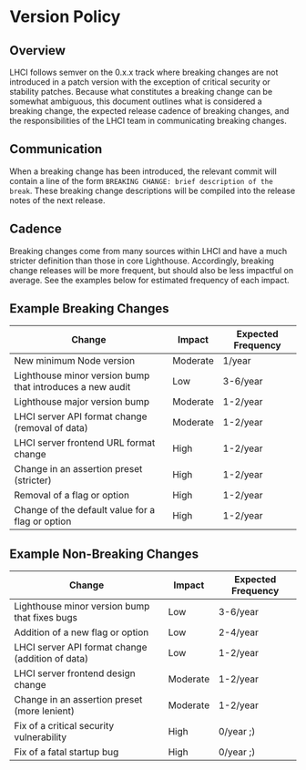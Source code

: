 # Version Policy

## Overview

LHCI follows semver on the 0.x.x track where breaking changes are not introduced in a patch version with the exception of critical security or stability patches. Because what constitutes a breaking change can be somewhat ambiguous, this document outlines what is considered a breaking change, the expected release cadence of breaking changes, and the responsibilities of the LHCI team in communicating breaking changes.

## Communication

When a breaking change has been introduced, the relevant commit will contain a line of the form `BREAKING CHANGE: brief description of the break`. These breaking change descriptions will be compiled into the release notes of the next release.

## Cadence

Breaking changes come from many sources within LHCI and have a much stricter definition than those in core Lighthouse. Accordingly, breaking change releases will be more frequent, but should also be less impactful on average. See the examples below for estimated frequency of each impact.

## Example Breaking Changes

| Change                                                    | Impact   | Expected Frequency |
| --------------------------------------------------------- | -------- | ------------------ |
| New minimum Node version                                  | Moderate | 1/year             |
| Lighthouse minor version bump that introduces a new audit | Low      | 3-6/year           |
| Lighthouse major version bump                             | Moderate | 1-2/year           |
| LHCI server API format change (removal of data)           | Moderate | 1-2/year           |
| LHCI server frontend URL format change                    | High     | 1-2/year           |
| Change in an assertion preset (stricter)                  | High     | 1-2/year           |
| Removal of a flag or option                               | High     | 1-2/year           |
| Change of the default value for a flag or option          | High     | 1-2/year           |

## Example Non-Breaking Changes

| Change                                           | Impact   | Expected Frequency |
| ------------------------------------------------ | -------- | ------------------ |
| Lighthouse minor version bump that fixes bugs    | Low      | 3-6/year           |
| Addition of a new flag or option                 | Low      | 2-4/year           |
| LHCI server API format change (addition of data) | Low      | 1-2/year           |
| LHCI server frontend design change               | Moderate | 1-2/year           |
| Change in an assertion preset (more lenient)     | Moderate | 1-2/year           |
| Fix of a critical security vulnerability         | High     | 0/year ;)          |
| Fix of a fatal startup bug                       | High     | 0/year ;)          |
